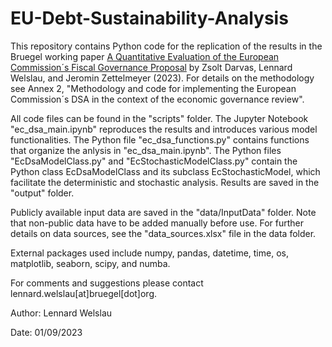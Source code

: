 # EU-Debt-Sustainability-Analysis

This repository contains Python code for the replication of the results in the Bruegel working paper [A Quantitative Evaluation of the European Commission´s Fiscal Governance Proposal](https://www.bruegel.org/working-paper/quantitative-evaluation-european-commissions-fiscal-governance-proposal) by Zsolt Darvas, Lennard Welslau, and Jeromin Zettelmeyer (2023). For details on the methodology see Annex 2, "Methodology and code for implementing the European Commission´s DSA in the context of the economic governance review".

All code files can be found in the "scripts" folder. The Jupyter Notebook "ec_dsa_main.ipynb" reproduces the results and introduces various model functionalities. The Python file "ec_dsa_functions.py" contains functions that organize the anlysis in "ec_dsa_main.ipynb". The Python files "EcDsaModelClass.py" and "EcStochasticModelClass.py" contain the Python class EcDsaModelClass and its subclass EcStochasticModel, which facilitate the deterministic and stochastic analysis. Results are saved in the "output" folder. 

Publicly available input data are saved in the "data/InputData" folder. Note that non-public data have to be added manually before use. For further details on data sources, see the "data_sources.xlsx" file in the data folder.

External packages used include numpy, pandas, datetime, time, os, matplotlib, seaborn, scipy, and numba.

For comments and suggestions please contact lennard.welslau[at]bruegel[dot]org.

Author: Lennard Welslau

Date: 01/09/2023
